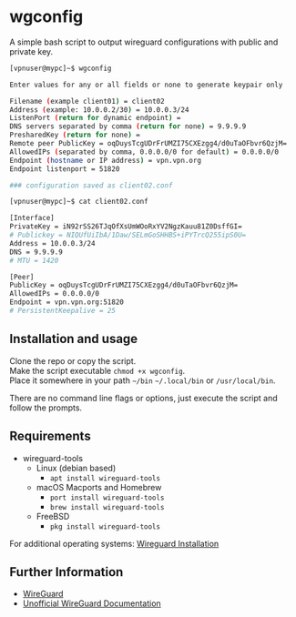 # wgconfig
A simple bash script to output wireguard configurations with public and private key.

```bash
[vpnuser@mypc]~$ wgconfig

Enter values for any or all fields or none to generate keypair only

Filename (example client01) = client02
Address (example: 10.0.0.2/30) = 10.0.0.3/24
ListenPort (return for dynamic endpoint) =
DNS servers separated by comma (return for none) = 9.9.9.9
PresharedKey (return for none) =
Remote peer PublicKey = oqDuysTcgUDrFrUMZI75CXEzgg4/d0uTaOFbvr6QzjM=
AllowedIPs (separated by comma, 0.0.0.0/0 for default) = 0.0.0.0/0
Endpoint (hostname or IP address) = vpn.vpn.org
Endpoint listenport = 51820

### configuration saved as client02.conf

[vpnuser@mypc]~$ cat client02.conf

[Interface]
PrivateKey = iN92rSS26TJqOfXsUmWOoRxYV2NgzKauu81Z0DsffGI=
# Publickey = NIQUfUiIbA/1Daw/SELmGoSHHBS+iPYTrcQ255ipS0U=
Address = 10.0.0.3/24
DNS = 9.9.9.9
# MTU = 1420

[Peer]
PublicKey = oqDuysTcgUDrFrUMZI75CXEzgg4/d0uTaOFbvr6QzjM=
AllowedIPs = 0.0.0.0/0
Endpoint = vpn.vpn.org:51820
# PersistentKeepalive = 25
```

## Installation and usage

Clone the repo or copy the script.<br>
Make the script executable `chmod +x wgconfig`.<br>
Place it somewhere in your path `~/bin` `~/.local/bin` or `/usr/local/bin`.<br>

There are no command line flags or options, just execute the script and follow the prompts.

## Requirements

- wireguard-tools
  - Linux (debian based)
    - `apt install wireguard-tools`
  - macOS Macports and Homebrew
    - `port install wireguard-tools`
    - `brew install wireguard-tools`
  - FreeBSD
    - `pkg install wireguard-tools`

For additional operating systems: [Wireguard Installation](https://www.wireguard.com/install/)

## Further Information

- [WireGuard](https://www.wireguard.com/)
- [Unofficial WireGuard Documentation](https://github.com/pirate/wireguard-docs)
